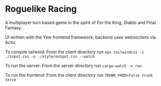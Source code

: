 # Roguelike Racing

A multiplayer turn based game in the spirit of For the King, Diablo and Final Fantasy.

UI written with the Yew frontend framework, backend uses websockets via Actix.

To compile tailwind:
From the client directory run `npx tailwindcss -i ./input.css -o ./style/output.css --watch`

To run the server:
From the server directory run `cargo-watch -x run`

To run the frontend:
From the client directory run `TRUNK_PROD=false trunk serve`
